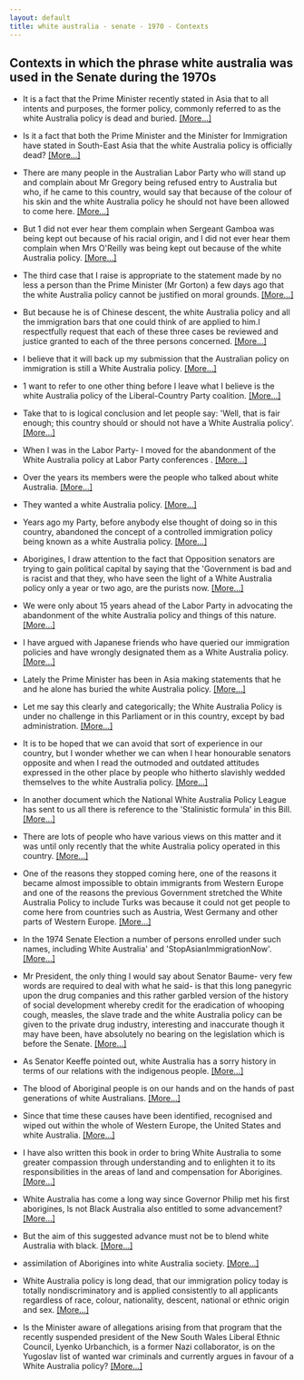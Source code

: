 ```yaml
---
layout: default
title: white australia - senate - 1970 - Contexts
---
```

## Contexts in which the phrase **white australia** was used in the Senate during the 1970s

* It is a fact that the Prime Minister recently stated in Asia that to all intents and purposes, the former policy, commonly referred to as the <span class="highlight">white Australia</span> policy is dead and buried. [[More&hellip;]](https://historichansard.net/senate/1974/19740314_senate_28_s59/#subdebate-14-0)

* Is it a fact that both the Prime Minister and the Minister for Immigration have stated in South-East Asia that the <span class="highlight">white Australia</span> policy is officially dead? [[More&hellip;]](https://historichansard.net/senate/1974/19740314_senate_28_s59/#subdebate-14-0)

* There are many people in the Australian Labor Party who will stand up and complain about  Mr Gregory  being refused entry to Australia but who, if he came to this country, would say that because of the colour of his skin and the <span class="highlight">white Australia</span> policy he should not have been allowed to come here. [[More&hellip;]](https://historichansard.net/senate/1970/19700903_senate_27_s45/#subdebate-23-0)

* But 1 did not ever hear them complain when Sergeant Gamboa was being kept out because of his racial origin, and I did not ever hear them complain when  Mrs O'Reilly  was being kept out because of the <span class="highlight">white Australia</span> policy. [[More&hellip;]](https://historichansard.net/senate/1970/19700903_senate_27_s45/#subdebate-23-0)

* The third case that I raise is appropriate to the statement made by no less a person than the Prime Minister  (Mr Gorton)  a few days ago that the <span class="highlight">white Australia</span> policy cannot be justified on moral grounds. [[More&hellip;]](https://historichansard.net/senate/1970/19701021_senate_27_s46/#subdebate-34-0)

* But because he is of Chinese descent, the <span class="highlight">white Australia</span> policy and all the immigration bars that one could think of are applied to him.I respectfully request that each of these three cases be reviewed and justice granted to each of the three persons concerned. [[More&hellip;]](https://historichansard.net/senate/1970/19701021_senate_27_s46/#subdebate-34-0)

* I believe that it will back up my submission that the Australian policy on immigration is still a <span class="highlight">White Australia</span> policy. [[More&hellip;]](https://historichansard.net/senate/1970/19701102_senate_27_s46/#debate-66)

* 1 want to refer to one other thing before I leave what I believe is the <span class="highlight">white Australia</span> policy of the Liberal-Country Party coalition. [[More&hellip;]](https://historichansard.net/senate/1970/19701102_senate_27_s46/#debate-66)

* Take that to is logical conclusion and let people say: 'Well, that is fair enough; this country should or should not have a <span class="highlight">White Australia</span> policy'. [[More&hellip;]](https://historichansard.net/senate/1970/19701102_senate_27_s46/#debate-66)

* When I was in the Labor Party- I moved for the abandonment of the <span class="highlight">White Australia</span> policy at Labor Party conferences . [[More&hellip;]](https://historichansard.net/senate/1971/19710818_senate_27_s49/#subdebate-113-2)

* Over the years its members were the people who talked about <span class="highlight">white Australia</span>. [[More&hellip;]](https://historichansard.net/senate/1971/19711202_senate_27_s50/#subdebate-38-0)

* They wanted a <span class="highlight">white Australia</span> policy. [[More&hellip;]](https://historichansard.net/senate/1971/19711202_senate_27_s50/#subdebate-38-0)

* Years ago my Party, before anybody else thought of doing so in this country, abandoned the concept of a controlled immigration policy being known as a <span class="highlight">white Australia</span> policy. [[More&hellip;]](https://historichansard.net/senate/1972/19721024_senate_27_s54/#subdebate-59-0)

* Aborigines, I draw attention to the fact that Opposition senators are trying to gain political capital by saying that the 'Government is bad and is racist and that they, who have seen the light of a <span class="highlight">White Australia</span> policy only a year or two ago, are the purists now. [[More&hellip;]](https://historichansard.net/senate/1972/19721024_senate_27_s54/#subdebate-59-0)

* We were only about 15 years ahead of the Labor Party in advocating the abandonment of the <span class="highlight">white Australia</span> policy and things of this nature. [[More&hellip;]](https://historichansard.net/senate/1973/19730530_senate_28_s56/#subdebate-43-0)

* I have argued with Japanese friends who have queried our immigration policies and have wrongly designated them as a <span class="highlight">White Australia</span> policy. [[More&hellip;]](https://historichansard.net/senate/1973/19730605_senate_28_s56/#subdebate-39-0)

* Lately the Prime Minister has been in Asia making statements that he and he alone has buried the <span class="highlight">white Australia</span> policy. [[More&hellip;]](https://historichansard.net/senate/1974/19740312_senate_28_s59/#subdebate-41-0)

* Let me say this clearly and categorically; the <span class="highlight">White Australia</span> Policy is under no challenge in this Parliament or in this country, except by bad administration. [[More&hellip;]](https://historichansard.net/senate/1975/19750515_senate_29_s64/#subdebate-45-0)

* It is to be hoped that we can avoid that sort of experience in our country, but I wonder whether we can when I hear honourable senators opposite and when I read the outmoded and outdated attitudes expressed in the other place by people who hitherto slavishly wedded themselves to the <span class="highlight">white Australia</span> policy. [[More&hellip;]](https://historichansard.net/senate/1975/19750515_senate_29_s64/#subdebate-45-0)

* In another document which the National <span class="highlight">White Australia</span> Policy League has sent to us all there is reference to the 'Stalinistic formula' in this Bill. [[More&hellip;]](https://historichansard.net/senate/1975/19750527_senate_29_s64/#subdebate-54-0)

* There are lots of people who have various views on this matter and it was until only recently that the <span class="highlight">white Australia</span> policy operated in this country. [[More&hellip;]](https://historichansard.net/senate/1975/19750529_senate_29_s64/#debate-41)

* One of the reasons they stopped coming here, one of the reasons it became almost impossible to obtain immigrants from Western Europe and one of the reasons the previous Government stretched the <span class="highlight">White Australia</span> Policy to include Turks was because it could not get people to come here from countries such as Austria, West Germany and other parts of Western Europe. [[More&hellip;]](https://historichansard.net/senate/1975/19750903_senate_29_s65/#subdebate-38-0)

* In the 1974 Senate Election a number of persons enrolled under such names, including <span class="highlight">White Australia</span>' and 'StopAsianImmigrationNow'. [[More&hellip;]](https://historichansard.net/senate/1975/19751021_senate_29_s66/#subdebate-54-0)

* Mr President,  the only thing I would say about  Senator Baume-  very few words are required to deal with what he said- is that this long panegyric upon the drug companies and this rather garbled version of the history of social development whereby credit for the eradication of whooping cough, measles, the slave trade and the <span class="highlight">white Australia</span> policy can be given to the private drug industry, interesting and inaccurate though it may have been, have absolutely no bearing on the legislation which is before the Senate. [[More&hellip;]](https://historichansard.net/senate/1975/19751021_senate_29_s66/#subdebate-61-0)

* As  Senator Keeffe  pointed out, <span class="highlight">white Australia</span> has a sorry history in terms of our relations with the indigenous people. [[More&hellip;]](https://historichansard.net/senate/1976/19761207_senate_30_s70/#subdebate-71-0)

* The blood of Aboriginal people is on our hands and on the hands of past generations of white Australians. [[More&hellip;]](https://historichansard.net/senate/1976/19761207_senate_30_s70/#subdebate-71-0)

* Since that time these causes have been identified, recognised and wiped out within the whole of Western Europe, the United States and <span class="highlight">white Australia</span>. [[More&hellip;]](https://historichansard.net/senate/1977/19770323_senate_30_s72/#subdebate-44-0)

* I have also written this book in order to bring <span class="highlight">White Australia</span> to some greater compassion through understanding and to enlighten it to its responsibilities in the areas of land and compensation for Aborigines. [[More&hellip;]](https://historichansard.net/senate/1978/19780315_senate_31_s76/#subdebate-34-0)

* <span class="highlight">White Australia</span> has come a long way since Governor Philip met his first aborigines, ls not Black Australia also entitled to some advancement? [[More&hellip;]](https://historichansard.net/senate/1978/19780530_senate_31_s77/#subdebate-38-0)

* But the aim of this suggested advance must not be to blend <span class="highlight">white Australia</span> with black. [[More&hellip;]](https://historichansard.net/senate/1978/19780530_senate_31_s77/#subdebate-38-0)

* assimilation of Aborigines into <span class="highlight">white Australia</span> society. [[More&hellip;]](https://historichansard.net/senate/1978/19780601_senate_31_s77/#subdebate-48-0)

* <span class="highlight">White Australia</span> policy is long dead, that our immigration policy today is totally nondiscriminatory and is applied consistently to all applicants regardless of race, colour, nationality, descent, national or ethnic origin and sex. [[More&hellip;]](https://historichansard.net/senate/1979/19790608_senate_31_s81/#subdebate-54-0)

* Is the Minister aware of allegations arising from that program that the recently suspended  president  of the New South Wales Liberal Ethnic Council, Lyenko Urbanchich, is a former Nazi collaborator, is on the Yugoslav list of wanted war criminals and currently argues in favour of a <span class="highlight">White Australia</span> policy? [[More&hellip;]](https://historichansard.net/senate/1979/19790828_senate_31_s82/#subdebate-17-0)

